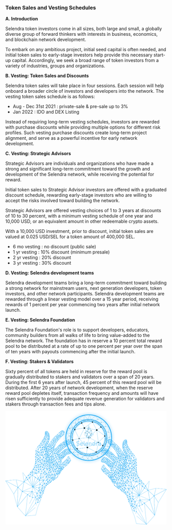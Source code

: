 ### Token Sales and Vesting Schedules
**A. Introduction**

Selendra token investors come in all sizes, both large and small, a globally diverse group of forward thinkers with interests in business, economics, and blockchain network development. 

To embark on any ambitious project, initial seed capital is often needed, and initial token sales to early-stage investors help provide this necessary start-up capital. Accordingly, we seek a broad range of token investors from a variety of industries, groups and organizations.  

**B. Vesting: Token Sales and Discounts**

Selendra token sales will take place in four sessions. Each session will help onboard a broader circle of investors and developers into the network. The vesting token sales schedule is as follows:
- Aug - Dec 31st 2021    : private-sale & pre-sale up to 3%
- Jan 2022               : IDO and DEX Listing 

Instead of requiring long-term vesting schedules, investors are rewarded with purchase discounts while providing multiple options for different risk profiles. Such vesting purchase discounts create long-term project alignment, and serve as a powerful incentive for early network development.

**C.    Vesting: Strategic Advisors**

Strategic Advisors are individuals and organizations who have made a strong and significant long-term commitment toward the growth and development of the Selendra network, while receiving the potential for reward.

Initial token sales to Strategic Advisor investors are offered with a graduated discount schedule, rewarding early-stage investors who are willing to accept the risks involved toward building the network. 

Strategic Advisors are offered vesting choices of 1 to 3 years at discounts of 10 to 30 percent, with a minimum vesting schedule of one year and 10,000 USD, or an equivalent amount in other redeemable crypto assets.   

With a 10,000 USD investment, prior to discount, initial token sales are valued at 0.025 USD/SEL for a token amount of 400,000 SEL.

- 6 mo vesting    : no discount (public sale)
- 1 yr vesting    : 10% discount (minimum presale)
- 2 yr vesting    : 20% discount
- 3 yr vesting    : 30% discount

**D. Vesting: Selendra development teams**
    
Selendra development teams bring a long-term commitment toward building a strong network for mainstream users, next generation developers, token investors, and other network participants. Selendra development teams are rewarded through a linear vesting model over a 15 year period, receiving rewards of 1 percent per year commencing two years after initial network launch.


**E. Vesting: Selendra Foundation**

The Selendra Foundation's role is to support developers, educators, community builders from  all walks of life to bring value-added to the Selendra network.  The foundation has in reserve a 10 percent total reward pool to be distributed at a rate of up to one percent per year over the span of ten years with payouts commencing after the initial launch.

**F. Vesting: Stakers & Validators**

Sixty percent of all tokens are held in reserve for the reward pool is gradually distributed to stakers and validators over a span of 20 years. During the first 6 years after launch, 45 percent of this reward pool will be distributed.  After 20 years of network development, when the reserve reward pool depletes itself, transaction frequency and amounts will have risen sufficiently to provide adequate revenue generation for validators and stakers through transaction fees and tips alone.

![Calling Contract](../assets/whitepaper-token-sales-and-vesting-schedules.png "Selendra Token Sales and Vesting")